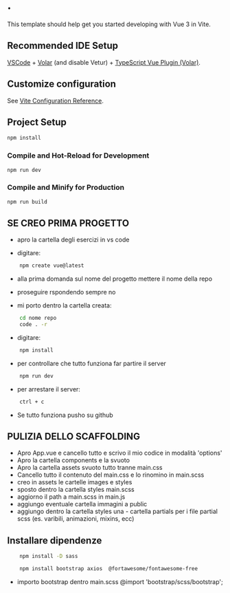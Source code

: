 # .

This template should help get you started developing with Vue 3 in Vite.

## Recommended IDE Setup

[VSCode](https://code.visualstudio.com/) + [Volar](https://marketplace.visualstudio.com/items?itemName=Vue.volar) (and disable Vetur) + [TypeScript Vue Plugin (Volar)](https://marketplace.visualstudio.com/items?itemName=Vue.vscode-typescript-vue-plugin).

## Customize configuration

See [Vite Configuration Reference](https://vitejs.dev/config/).

## Project Setup

```sh
npm install
```

### Compile and Hot-Reload for Development

```sh
npm run dev
```

### Compile and Minify for Production

```sh
npm run build
```

## SE CREO PRIMA PROGETTO

- apro la cartella degli esercizi in vs code

- digitare:

```sh
    npm create vue@latest
```

- alla prima domanda sul nome del progetto mettere il nome della repo

- proseguire rspondendo sempre no

- mi porto dentro la cartella creata:


```sh
    cd nome repo
    code . -r
```

- digitare:

```sh
    npm install
```

- per controllare che tutto funziona far partire il server

```sh
    npm run dev
```

- per arrestare il server:

```sh
    ctrl + c
```

- Se tutto funziona pusho su github

## PULIZIA DELLO SCAFFOLDING

- Apro App.vue e cancello tutto e scrivo il mio codice in modalità 'options'
- Apro la cartella components e la svuoto
- Apro la cartella assets svuoto tutto tranne main.css
- Cancello tutto il contenuto del main.css e lo rinomino in main.scss
- creo in assets le cartelle images e styles
- sposto dentro la cartella styles main.scss
- aggiorno il path a main.scss in main.js
- aggiungo eventuale cartella immagini a public
- aggiungo dentro la cartella styles una - cartella partials per i file partial scss (es. varibili, animazioni, mixins, ecc)

## Installare dipendenze

```sh
    npm install -D sass
```

```sh
    npm install bootstrap axios  @fortawesome/fontawesome-free

```
- importo bootstrap dentro main.scss @import 'bootstrap/scss/bootstrap';

